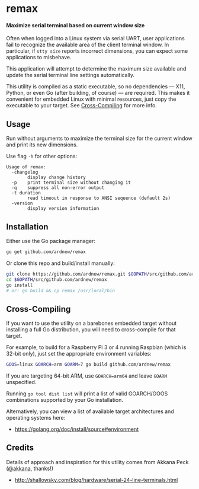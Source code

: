 # remax
#### Maximize serial terminal based on current window size

Often when logged into a Linux system via serial UART, user applications fail to recognize the available area of the client terminal window. In particular, if `stty size` reports incorrect dimensions, you can expect some applications to misbehave.

This application will attempt to determine the maximum size available and update the serial terminal line settings automatically.

This utility is compiled as a static executable, so no dependencies — X11, Python, or even Go (after building, of course) — are required. This makes it convenient for embedded Linux with minimal resources, just copy the executable to your target. See [Cross-Compiling](#cross-compiling) for more info.


## Usage
Run without arguments to maximize the terminal size for the current window and print its new dimensions.

Use flag `-h` for other options:

```
Usage of remax:
  -changelog
        display change history
  -p    print terminal size without changing it
  -q    suppress all non-error output
  -t duration
        read timeout in response to ANSI sequence (default 2s)
  -version
        display version information
```

## Installation
Either use the Go package manager:
```sh
go get github.com/ardnew/remax
```
Or clone this repo and build/install manually:
```sh
git clone https://github.com/ardnew/remax.git $GOPATH/src/github.com/ardnew/remax
cd $GOPATH/src/github.com/ardnew/remax
go install
# or: go build && cp remax /usr/local/bin
```

## Cross-Compiling
If you want to use the utility on a barebones embedded target without installing a full Go distribution, you will need to cross-compile for that target.

For example, to build for a Raspberry Pi 3 or 4 running Raspbian (which is 32-bit only), just set the appropriate environment variables:
```sh
GOOS=linux GOARCH=arm GOARM=7 go build github.com/ardnew/remax
```

If you are targeting 64-bit ARM, use `GOARCH=arm64` and leave `GOARM` unspecified.

Running `go tool dist list` will print a list of valid GOARCH/GOOS combinations supported by your Go installation.

Alternatively, you can view a list of available target architectures and operating systems here:
- https://golang.org/doc/install/source#environment

## Credits
Details of approach and inspiration for this utility comes from Akkana Peck ([@akkana](https://github.com/akkana), thanks!)
- http://shallowsky.com/blog/hardware/serial-24-line-terminals.html
